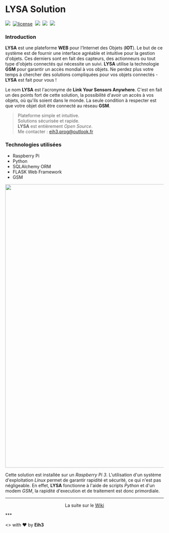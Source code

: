 # LYSA Solution

<a href="https://twitter.com/Eih3Prog" target="_blank"><img src="https://img.shields.io/twitter/follow/shields_io.svg?style=social&label=Follow"></a>&nbsp;&nbsp;[![license](https://img.shields.io/github/license/mashape/apistatus.svg?maxAge=2592000)]()&nbsp;&nbsp;<img src="https://img.shields.io/badge/statut-%20in%20progress-brightgreen.svg"/>&nbsp;&nbsp;<a href="https://github.com/Eih3/LYSA_Project/blob/master/README_eng.md"><img src="https://img.shields.io/badge/version-English-orange.svg"></a>&nbsp;&nbsp;<a href="https://github.com/Eih3/LYSA_Solution/wiki"><img src="https://img.shields.io/badge/documentation-Wiki-yellow.svg"></a>

### Introduction

**LYSA** est une plateforme **WEB** pour l'Internet des Objets (**IOT**). Le but de ce système est de fournir une interface agréable et intuitive pour la gestion d'objets. Ces derniers sont en fait des capteurs, des actionneurs ou tout type d'objets connectés qui nécessite un suivi. **LYSA** utilise la technologie **GSM** pour garantir un accès mondial à vos objets. Ne perdez plus votre temps à chercher des solutions compliquées pour vos objets connectés - **LYSA** est fait pour vous !

Le nom **LYSA** est l'acronyme de **Link Your Sensors Anywhere**. C'est en fait un des points fort de cette solution, la possibilité d'avoir un accès à vos objets, où qu'ils soient dans le monde. La seule condition à respecter est que votre objet doit être connecté au réseau **GSM**. 

> Plateforme simple et intuitive.  
> Solutions sécurisée et rapide.  
> **LYSA** est entièrement *Open Source*.               
> Me contacter : eih3.prog@outlook.fr

### Technologies utilisées

- Raspberry Pi
- Python
- SQLAlchemy ORM
- FLASK Web Framework
- GSM

<img src="https://github.com/Eih3/LYSA_Solution/blob/master/img/technos.png" width="900" />

Cette solution est installée sur un *Raspberry Pi 3*. L'utilisation d'un système d'exploitation *Linux* permet de garantir rapidité et sécurité, ce qui n'est pas négligeable. En effet, **LYSA** fonctionne à l'aide de scripts *Python* et d'un modem *GSM*, la rapidité d'execution et de traitement est donc primordiale.

***
<p align="center">La suite sur le <a href="https://github.com/Eih3/LYSA_Solution/wiki">Wiki</a></p>
***

<> with ❤ by **Eih3**